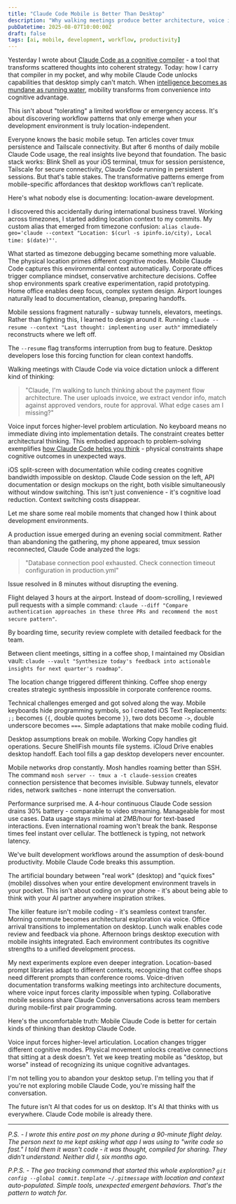 ```yaml
---
title: "Claude Code Mobile is Better Than Desktop"
description: "Why walking meetings produce better architecture, voice input forces clearer thinking, and location changes unlock cognitive modes desktop can't access"
pubDatetime: 2025-08-07T10:00:00Z
draft: false
tags: [ai, mobile, development, workflow, productivity]
---
```


Yesterday I wrote about [Claude Code as a cognitive compiler](/blog/claude-code-not-coding-agent) - a tool that transforms scattered thoughts into coherent strategy. Today: how I carry that compiler in my pocket, and why mobile Claude Code unlocks capabilities that desktop simply can't match. When [intelligence becomes as mundane as running water](/blog/intelligence-on-tap), mobility transforms from convenience into cognitive advantage.

This isn't about "tolerating" a limited workflow or emergency access. It's about discovering workflow patterns that only emerge when your development environment is truly location-independent.

Everyone knows the basic mobile setup. Ten articles cover tmux persistence and Tailscale connectivity. But after 6 months of daily mobile Claude Code usage, the real insights live beyond that foundation. The basic stack works: Blink Shell as your iOS terminal, tmux for session persistence, Tailscale for secure connectivity, Claude Code running in persistent sessions. But that's table stakes. The transformative patterns emerge from mobile-specific affordances that desktop workflows can't replicate.

Here's what nobody else is documenting: location-aware development.

I discovered this accidentally during international business travel. Working across timezones, I started adding location context to my commits. My custom alias that emerged from timezone confusion: `alias claude-geo='claude --context "Location: $(curl -s ipinfo.io/city), Local time: $(date)"'`.

What started as timezone debugging became something more valuable. The physical location primes different cognitive modes. Mobile Claude Code captures this environmental context automatically. Corporate offices trigger compliance mindset, conservative architecture decisions. Coffee shop environments spark creative experimentation, rapid prototyping. Home office enables deep focus, complex system design. Airport lounges naturally lead to documentation, cleanup, preparing handoffs.

Mobile sessions fragment naturally - subway tunnels, elevators, meetings. Rather than fighting this, I learned to design around it. Running `claude --resume --context "Last thought: implementing user auth"` immediately reconstructs where we left off.

The `--resume` flag transforms interruption from bug to feature. Desktop developers lose this forcing function for clean context handoffs.

Walking meetings with Claude Code via voice dictation unlock a different kind of thinking:

> "Claude, I'm walking to lunch thinking about the payment flow architecture. The user uploads invoice, we extract vendor info, match against approved vendors, route for approval. What edge cases am I missing?"

Voice input forces higher-level problem articulation. No keyboard means no immediate diving into implementation details. The constraint creates better architectural thinking. This embodied approach to problem-solving exemplifies [how Claude Code helps you think](/blog/how-claude-code-helps-you-think) - physical constraints shape cognitive outcomes in unexpected ways.

iOS split-screen with documentation while coding creates cognitive bandwidth impossible on desktop. Claude Code session on the left, API documentation or design mockups on the right, both visible simultaneously without window switching. This isn't just convenience - it's cognitive load reduction. Context switching costs disappear.

Let me share some real mobile moments that changed how I think about development environments.

A production issue emerged during an evening social commitment. Rather than abandoning the gathering, my phone appeared, tmux session reconnected, Claude Code analyzed the logs:

> "Database connection pool exhausted. Check connection timeout configuration in production.yml"

Issue resolved in 8 minutes without disrupting the evening.

Flight delayed 3 hours at the airport. Instead of doom-scrolling, I reviewed pull requests with a simple command: `claude --diff "Compare authentication approaches in these three PRs and recommend the most secure pattern"`.

By boarding time, security review complete with detailed feedback for the team.

Between client meetings, sitting in a coffee shop, I maintained my Obsidian vault: `claude --vault "Synthesize today's feedback into actionable insights for next quarter's roadmap"`.

The location change triggered different thinking. Coffee shop energy creates strategic synthesis impossible in corporate conference rooms.

Technical challenges emerged and got solved along the way. Mobile keyboards hide programming symbols, so I created iOS Text Replacements: `;;` becomes `{{`, double quotes become `}}`, two dots become `->`, double underscore becomes `===`. Simple adaptations that make mobile coding fluid.

Desktop assumptions break on mobile. Working Copy handles git operations. Secure ShellFish mounts file systems. iCloud Drive enables desktop handoff. Each tool fills a gap desktop developers never encounter.

Mobile networks drop constantly. Mosh handles roaming better than SSH. The command `mosh server -- tmux a -t claude-session` creates connection persistence that becomes invisible. Subway tunnels, elevator rides, network switches - none interrupt the conversation.

Performance surprised me. A 4-hour continuous Claude Code session drains 30% battery - comparable to video streaming. Manageable for most use cases. Data usage stays minimal at 2MB/hour for text-based interactions. Even international roaming won't break the bank. Response times feel instant over cellular. The bottleneck is typing, not network latency.

We've built development workflows around the assumption of desk-bound productivity. Mobile Claude Code breaks this assumption.

The artificial boundary between "real work" (desktop) and "quick fixes" (mobile) dissolves when your entire development environment travels in your pocket. This isn't about coding on your phone - it's about being able to think with your AI partner anywhere inspiration strikes.

The killer feature isn't mobile coding - it's seamless context transfer. Morning commute becomes architectural exploration via voice. Office arrival transitions to implementation on desktop. Lunch walk enables code review and feedback via phone. Afternoon brings desktop execution with mobile insights integrated. Each environment contributes its cognitive strengths to a unified development process.

My next experiments explore even deeper integration. Location-based prompt libraries adapt to different contexts, recognizing that coffee shops need different prompts than conference rooms. Voice-driven documentation transforms walking meetings into architecture documents, where voice input forces clarity impossible when typing. Collaborative mobile sessions share Claude Code conversations across team members during mobile-first pair programming.

Here's the uncomfortable truth: Mobile Claude Code is better for certain kinds of thinking than desktop Claude Code.

Voice input forces higher-level articulation. Location changes trigger different cognitive modes. Physical movement unlocks creative connections that sitting at a desk doesn't. Yet we keep treating mobile as "desktop, but worse" instead of recognizing its unique cognitive advantages.

I'm not telling you to abandon your desktop setup. I'm telling you that if you're not exploring mobile Claude Code, you're missing half the conversation.

The future isn't AI that codes for us on desktop. It's AI that thinks with us everywhere. Claude Code mobile is already there.

---

*P.S. - I wrote this entire post on my phone during a 90-minute flight delay. The person next to me kept asking what app I was using to "write code so fast." I told them it wasn't code - it was thought, compiled for sharing. They didn't understand. Neither did I, six months ago.*

*P.P.S. - The geo tracking command that started this whole exploration? `git config --global commit.template ~/.gitmessage` with location and context auto-populated. Simple tools, unexpected emergent behaviors. That's the pattern to watch for.*